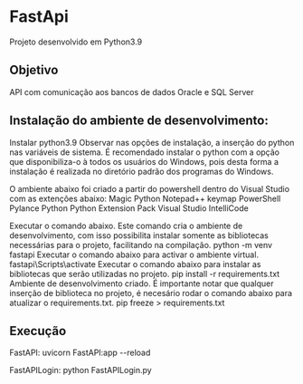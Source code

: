 # FastApi

  Projeto desenvolvido em Python3.9

## Objetivo  
  
  API com comunicação aos bancos de dados Oracle e SQL Server

## Instalação do ambiente de desenvolvimento:
  
  Instalar python3.9
    Observar nas opções de instalação, a inserção do python nas variáveis de sistema.
    É recomendado instalar o python com a opção que disponibiliza-o à todos os usuários do Windows, pois desta forma a instalação é realizada no diretório padrão dos programas do Windows.
  
  O ambiente abaixo foi criado a partir do powershell dentro do Visual Studio com as extenções abaixo:
    Magic Python
    Notepad++ keymap
    PowerShell
    Pylance
    Python
    Python Extension Pack
    Visual Studio IntelliCode

  Executar o comando abaixo. Este comando cria o ambiente de desenvolvimento, com isso possibilita instalar somente as bibliotecas necessárias para o projeto, facilitando na compilação.
    python -m venv fastapi
  Executar o comando abaixo para activar o ambiente virtual.
    fastapi\Scripts\activate
  Executar o comando abaixo para instalar as bibliotecas que serão utilizadas no projeto.
    pip install -r requirements.txt
  Ambiente de desenvolvimento criado. É importante notar que qualquer inserção de biblioteca no projeto, é necesário rodar o comando abaixo para atualizar o requirements.txt.
    pip freeze > requirements.txt 
    
## Execução
  
  FastAPI:
  uvicorn FastAPI:app --reload
  
  FastAPILogin:
  python FastAPILogin.py